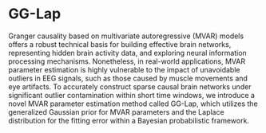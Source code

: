 # GG-Lap
Granger causality based on multivariate autoregressive (MVAR) models offers a robust technical basis for building effective brain networks, representing hidden brain activity data, and exploring neural information processing mechanisms. Nonetheless, in real-world applications, MVAR parameter estimation is highly vulnerable to the impact of unavoidable outliers in EEG signals, such as those caused by muscle movements and eye artifacts. To accurately construct sparse causal brain networks under significant outlier contamination within short time windows, we introduce a novel MVAR parameter estimation method called GG-Lap, which utilizes the generalized Gaussian prior for MVAR parameters and the Laplace distribution for the fitting error within a Bayesian probabilistic framework. 
